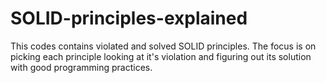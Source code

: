 # SOLID-principles-explained
This codes contains violated and solved SOLID principles. The focus is on picking each principle looking at it's violation and figuring out its solution with good programming practices.
